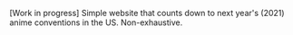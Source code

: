 [Work in progress] Simple website that counts down to next year's (2021) anime conventions in the US. Non-exhaustive.